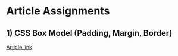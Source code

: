 # Article Assignments

## 1) CSS Box Model (Padding, Margin, Border)
[Article link](https://hiren40.hashnode.dev/css-box-model)